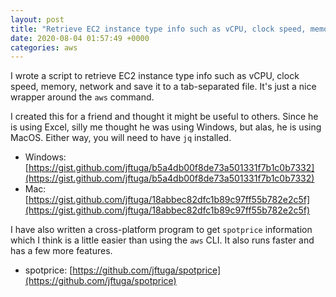 ```yaml
---
layout: post
title: "Retrieve EC2 instance type info such as vCPU, clock speed, memory, network"
date: 2020-08-04 01:57:49 +0000
categories: aws
---
```


I wrote a script to retrieve EC2 instance type info such as vCPU, clock speed, memory, network and save it to a tab-separated file.  It's just a nice wrapper around the `aws` command.

I created this for a friend and thought it might be useful to others.  Since he is using Excel, silly me thought he was using Windows, but alas, he is using MacOS.  Either way, you will need to have `jq` installed.

* Windows: [https://gist.github.com/jftuga/b5a4db00f8de73a501331f7b1c0b7332](https://gist.github.com/jftuga/b5a4db00f8de73a501331f7b1c0b7332)
* Mac: [https://gist.github.com/jftuga/18abbec82dfc1b89c97ff55b782e2c5f](https://gist.github.com/jftuga/18abbec82dfc1b89c97ff55b782e2c5f)

I have also written a cross-platform program to get `spotprice` information which I think is a little easier than using the `aws` CLI. It also runs faster and has a few more features.

* spotprice: [https://github.com/jftuga/spotprice](https://github.com/jftuga/spotprice)

